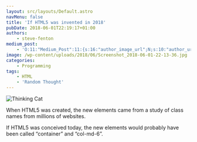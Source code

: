 ```yaml
---
layout: src/layouts/Default.astro
navMenu: false
title: 'If HTML5 was invented in 2018'
pubDate: 2018-06-01T22:19:17+01:00
authors:
    - steve-fenton
medium_post:
    - 'O:11:"Medium_Post":11:{s:16:"author_image_url";N;s:10:"author_url";N;s:11:"byline_name";N;s:12:"byline_email";N;s:10:"cross_link";s:3:"yes";s:2:"id";N;s:21:"follower_notification";s:3:"yes";s:7:"license";s:19:"all-rights-reserved";s:14:"publication_id";s:2:"-1";s:6:"status";s:4:"none";s:3:"url";N;}'
image: /wp-content/uploads/2018/06/Screenshot_2018-06-01-22-13-36.jpg
categories:
    - Programming
tags:
    - HTML
    - 'Random Thought'
---
```


![Thinking Cat](/wp-content/uploads/2018/06/Screenshot_2018-06-01-22-13-36.jpg)

When HTML5 was created, the new elements came from a study of class names from millions of websites.

If HTML5 was conceived today, the new elements would probably have been called “container” and “col-md-6”.